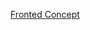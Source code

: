 [Fronted Concept](https://www.figma.com/file/mE6S8waRudIMNoycXCOS0a/Untitled?type=design&node-id=0%3A1&mode=design&t=VAZZLXa2R5heVDiy-1)